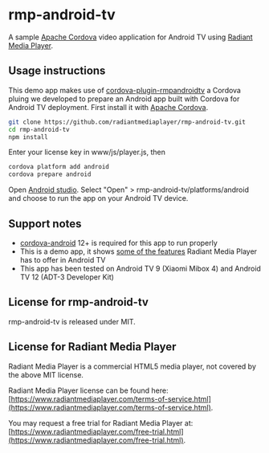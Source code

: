 # rmp-android-tv

A sample [Apache Cordova](https://cordova.apache.org/) video application for Android TV using [Radiant Media Player](https://www.radiantmediaplayer.com).

## Usage instructions

This demo app makes use of [cordova-plugin-rmpandroidtv](https://github.com/radiantmediaplayer/cordova-plugin-rmpandroidtv) a Cordova pluing we developed to prepare an Android app built with Cordova for Android TV deployment. First install it with [Apache Cordova](https://cordova.apache.org/#getstarted).

```bash
git clone https://github.com/radiantmediaplayer/rmp-android-tv.git
cd rmp-android-tv
npm install
```

Enter your license key in www/js/player.js, then

```bash
cordova platform add android
cordova prepare android
```

Open [Android studio](https://developer.android.com/studio). Select "Open" > rmp-android-tv/platforms/android and choose to run the app on your Android TV device.


## Support notes
- [cordova-android](https://github.com/apache/cordova-android) 12+ is required for this app to run properly
- This is a demo app, it shows [some of the features](https://www.radiantmediaplayer.com/docs/latest/android-tv.html#android-tv-app-supported-features) Radiant Media Player has to offer in Android TV 
- This app has been tested on Android TV 9 (Xiaomi Mibox 4) and Android TV 12 (ADT-3 Developer Kit)

## License for rmp-android-tv
rmp-android-tv is released under MIT.

## License for Radiant Media Player
Radiant Media Player is a commercial HTML5 media player, not covered by the above MIT license. 

Radiant Media Player license can be found here: [https://www.radiantmediaplayer.com/terms-of-service.html](https://www.radiantmediaplayer.com/terms-of-service.html). 

You may request a free trial for Radiant Media Player at: [https://www.radiantmediaplayer.com/free-trial.html](https://www.radiantmediaplayer.com/free-trial.html).
